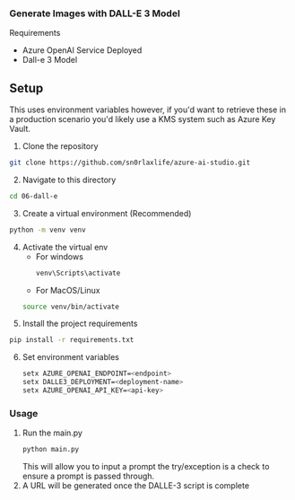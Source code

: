 ### Generate Images with DALL-E 3 Model ###

Requirements
- Azure OpenAI Service Deployed
- Dall-e 3 Model

## Setup ##
This uses environment variables however, if you'd want to retrieve these in a production scenario you'd likely use a KMS system such as Azure Key Vault.
1. Clone the repository
```bash
git clone https://github.com/sn0rlaxlife/azure-ai-studio.git
```
2. Navigate to this directory
```bash
cd 06-dall-e
```
3. Create a virtual environment (Recommended)
```bash
python -m venv venv
```
4. Activate the virtual env
   * For windows
     ```bash
     venv\Scripts\activate
     ```
   * For MacOS/Linux
   ```bash
   source venv/bin/activate
   ```
5. Install the project requirements
```bash
pip install -r requirements.txt
```
6. Set environment variables
   ```bash
   setx AZURE_OPENAI_ENDPOINT=<endpoint>
   setx DALLE3_DEPLOYMENT=<deployment-name>
   setx AZURE_OPENAI_API_KEY=<api-key>
   ```
### Usage ###
1. Run the main.py
   ```bash
   python main.py
   ```
   This will allow you to input a prompt the try/exception is a check to ensure a prompt is passed through.
2. A URL will be generated once the DALLE-3 script is complete
   


